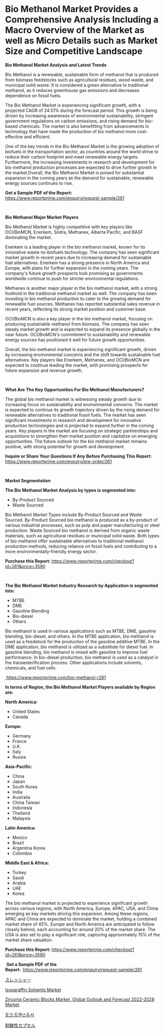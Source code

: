 <p><h1>Bio Methanol Market Provides a Comprehensive Analysis Including a Macro Overview of the Market as well as Micro Details such as Market Size and Competitive Landscape</h1></p><p><strong>Bio Methanol Market Analysis and Latest Trends</strong></p>
<p><p>Bio Methanol is a renewable, sustainable form of methanol that is produced from biomass feedstocks such as agricultural residues, wood waste, and municipal solid waste. It is considered a green alternative to traditional methanol, as it reduces greenhouse gas emissions and decreases dependence on fossil fuels.</p><p>The Bio Methanol Market is experiencing significant growth, with a projected CAGR of 24.51% during the forecast period. This growth is being driven by increasing awareness of environmental sustainability, stringent government regulations on carbon emissions, and rising demand for bio-based chemicals. The market is also benefitting from advancements in technology that have made the production of bio methanol more cost-effective and efficient.</p><p>One of the key trends in the Bio Methanol Market is the growing adoption of biofuels in the transportation sector, as countries around the world strive to reduce their carbon footprint and meet renewable energy targets. Furthermore, the increasing investments in research and development for bio methanol production processes are expected to drive further growth in the market.Overall, the Bio Methanol Market is poised for substantial expansion in the coming years as the demand for sustainable, renewable energy sources continues to rise.</p></p>
<p><strong>Get a Sample PDF of the Report:&nbsp;</strong> <a href="https://www.reportprime.com/enquiry/request-sample/261">https://www.reportprime.com/enquiry/request-sample/261</a></p>
<p>&nbsp;</p>
<p><strong>Bio Methanol Major Market Players</strong></p>
<p><p>Bio Methanol Market is highly competitive with key players like OCI/BioMCN, Enerkem, Södra, Methanex, Alberta Pacific, and BASF dominating the market. </p><p>Enerkem is a leading player in the bio methanol market, known for its innovative waste-to-biofuels technology. The company has seen significant market growth in recent years due to increasing demand for sustainable fuel alternatives. Enerkem has a strong presence in North America and Europe, with plans for further expansion in the coming years. The company's future growth prospects look promising as governments worldwide continue to push for stricter environmental regulations.</p><p>Methanex is another major player in the bio methanol market, with a strong foothold in the traditional methanol market as well. The company has been investing in bio methanol production to cater to the growing demand for renewable fuel sources. Methanex has reported substantial sales revenue in recent years, reflecting its strong market position and customer base.</p><p>OCI/BioMCN is also a key player in the bio methanol market, focusing on producing sustainable methanol from biomass. The company has seen steady market growth and is expected to expand its presence globally in the near future. OCI/BioMCN's commitment to sustainability and renewable energy sources has positioned it well for future growth opportunities.</p><p>Overall, the bio methanol market is experiencing significant growth, driven by increasing environmental concerns and the shift towards sustainable fuel alternatives. Key players like Enerkem, Methanex, and OCI/BioMCN are expected to continue leading the market, with promising prospects for future expansion and revenue growth.</p></p>
<p>&nbsp;</p>
<p><strong>What Are The Key Opportunities For Bio Methanol Manufacturers?</strong></p>
<p><p>The global bio methanol market is witnessing steady growth due to increasing focus on sustainability and environmental concerns. The market is expected to continue its growth trajectory driven by the rising demand for renewable alternatives to traditional fossil fuels. The market has seen significant investments in research and development for innovative production technologies and is projected to expand further in the coming years. Key players in the market are focusing on strategic partnerships and acquisitions to strengthen their market position and capitalize on emerging opportunities. The future outlook for the bio methanol market remains positive, with strong potential for growth and development.</p></p>
<p><strong>Inquire or Share Your Questions If Any Before Purchasing This Report:</strong> <a href="https://www.reportprime.com/enquiry/pre-order/261">https://www.reportprime.com/enquiry/pre-order/261</a></p>
<p>&nbsp;</p>
<p><strong>Market Segmentation</strong></p>
<p><strong>The Bio Methanol Market Analysis by types is segmented into:</strong></p>
<p><ul><li>By-Product Sourced</li><li>Waste Sourced</li></ul></p>
<p><p>Bio Methanol Market Types include By-Product Sourced and Waste Sourced. By-Product Sourced bio methanol is produced as a by-product of various industrial processes, such as pulp and paper manufacturing or steel production. Waste Sourced bio methanol is derived from organic waste materials, such as agricultural residues or municipal solid waste. Both types of bio methanol offer sustainable alternatives to traditional methanol production methods, reducing reliance on fossil fuels and contributing to a more environmentally-friendly energy sector.</p></p>
<p><strong>Purchase this Report:&nbsp;</strong><a href="https://www.reportprime.com/checkout?id=261&price=3590">https://www.reportprime.com/checkout?id=261&price=3590</a></p>
<p>&nbsp;</p>
<p><strong>The Bio Methanol Market Industry Research by Application is segmented into:</strong></p>
<p><ul><li>MTBE</li><li>DME</li><li>Gasoline Blending</li><li>Bio-diesel</li><li>Others</li></ul></p>
<p><p>Bio methanol is used in various applications such as MTBE, DME, gasoline blending, bio-diesel, and others. In the MTBE application, bio methanol is used as a feedstock for the production of the gasoline additive MTBE. In the DME application, bio methanol is utilized as a substitute for diesel fuel. In gasoline blending, bio methanol is mixed with gasoline to improve fuel performance. In bio-diesel production, bio methanol is used as a catalyst in the transesterification process. Other applications include solvents, chemicals, and fuel cells.</p></p>
<p><a href="https://www.reportprime.com/bio-methanol-r261">&nbsp;https://www.reportprime.com/bio-methanol-r261</a></p>
<p><strong>In terms of Region, the Bio Methanol Market Players available by Region are:</strong></p>
<p>
    <p> <strong> North America: </strong>
        <ul>
            <li>United States</li>
            <li>Canada</li>
        </ul>
        </p> 
    <p> <strong> Europe: </strong>
        <ul>
            <li>Germany</li>
            <li>France</li>
            <li>U.K.</li>
            <li>Italy</li>
            <li>Russia</li>
        </ul>
        </p> 
    <p> <strong> Asia-Pacific: </strong>
        <ul>
            <li>China</li>
            <li>Japan</li>
            <li>South Korea</li>
            <li>India</li>
            <li>Australia</li>
            <li>China Taiwan</li>
            <li>Indonesia</li>
            <li>Thailand</li>
            <li>Malaysia</li>
        </ul>
        </p> 
    <p> <strong> Latin America: </strong>
        <ul>
            <li>Mexico</li>
            <li>Brazil</li>
            <li>Argentina Korea</li>
            <li>Colombia</li>
        </ul>
        </p> 
    <p> <strong> Middle East & Africa: </strong>
        <ul>
            <li>Turkey</li>
            <li>Saudi</li>
            <li>Arabia</li>
            <li>UAE</li>
            <li>Korea</li>
        </ul>
    </p>
    </p>
<p><p>The bio methanol market is projected to experience significant growth across various regions, with North America, Europe, APAC, USA, and China emerging as key markets driving this expansion. Among these regions, APAC and China are expected to dominate the market, holding a combined market share of 45%. Europe and North America are anticipated to follow closely behind, each accounting for around 20% of the market share. The USA is also set to play a significant role, capturing approximately 15% of the market share valuation.</p></p>
<p><strong>Purchase this Report: </strong><a href="https://www.reportprime.com/checkout?id=261&price=3590">https://www.reportprime.com/checkout?id=261&price=3590</a></p>
<p>&nbsp;<strong>Get a Sample PDF of the Report:&nbsp;&nbsp;</strong><a href="https://www.reportprime.com/enquiry/request-sample/261">https://www.reportprime.com/enquiry/request-sample/261</a></p>
<p><strong></strong></p>
<p><p><a href="https://medium.com/@laceyzemlak1/%E5%B8%82%E5%A0%B4%E4%BA%88%E6%B8%AC-%E3%82%B0%E3%83%AD%E3%83%BC%E3%83%90%E3%83%AB%E9%99%A4%E8%8D%89%E6%A9%9F%E3%83%88%E3%83%AC%E3%83%B3%E3%83%89%E3%81%A8%E5%BD%B1%E9%9F%BF%E5%88%86%E6%9E%90-2024%E5%B9%B4-2031%E5%B9%B4-d319e74174a2">スレッシャー</a></p><p><a href="https://github.com/nicoletavirag/Market-Research-Report-List-4/blob/main/isoparaffin-solvents-market.md">Isoparaffin Solvents Market</a></p><p><a href="https://medium.com/@charlesporter2662/emerging-trends-in-zirconia-ceramic-blocks-market-global-outlook-and-forecast-2022-2028-market-44ca2a3c1bce">Zirconia Ceramic Blocks Market, Global Outlook and Forecast 2022-2028 Market</a></p><p><a href="https://medium.com/@rogerking2023/%ED%86%A0%ED%81%AC-%EB%B3%80%EC%86%8D%EC%9E%A5%EC%B9%98-%EC%8B%9C%EC%9E%A5-%EC%A0%84%EB%A7%9D-%EB%B0%8F-2024%EB%85%84%EB%B6%80%ED%84%B0-2031%EB%85%84%EA%B9%8C%EC%A7%80%EC%9D%98-%EC%98%88%EC%B8%A1-e3d959c05f9c">토크 트랜스듀서</a></p><p><a href="https://medium.com/@laceyzemlak1/%E9%85%B8%E3%81%AB%E5%BC%B7%E3%81%84%E3%82%AB%E3%83%97%E3%82%BB%E3%83%AB%E5%B8%82%E5%A0%B4%E4%BA%88%E6%B8%AC-2024%E5%B9%B4%E3%81%8B%E3%82%892031%E5%B9%B4%E3%81%BE%E3%81%A7%E3%81%AE%E3%82%B0%E3%83%AD%E3%83%BC%E3%83%90%E3%83%AB%E5%B8%82%E5%A0%B4%E5%8B%95%E5%90%91%E3%81%A8%E5%88%86%E6%9E%90%E3%82%92106%E3%83%9A%E3%83%BC%E3%82%B8%E3%81%A7%E7%B6%B2%E7%BE%85-aa1475ac41de">耐酸性カプセル</a></p></p>